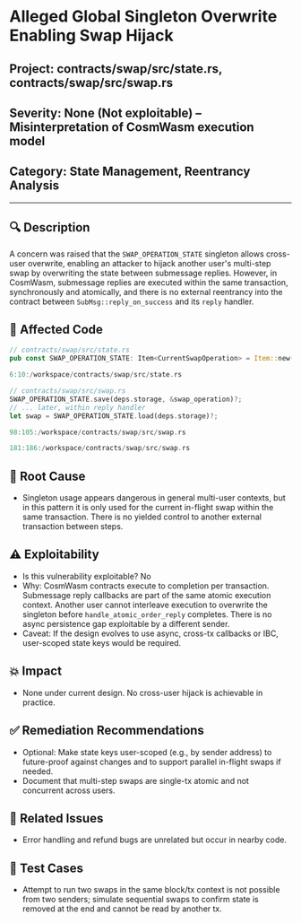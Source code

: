 # Alleged Global Singleton Overwrite Enabling Swap Hijack

## Project: contracts/swap/src/state.rs, contracts/swap/src/swap.rs

## Severity: None (Not exploitable) – Misinterpretation of CosmWasm execution model

## Category: State Management, Reentrancy Analysis

---

## 🔍 Description
A concern was raised that the `SWAP_OPERATION_STATE` singleton allows cross-user overwrite, enabling an attacker to hijack another user's multi-step swap by overwriting the state between submessage replies. However, in CosmWasm, submessage replies are executed within the same transaction, synchronously and atomically, and there is no external reentrancy into the contract between `SubMsg::reply_on_success` and its `reply` handler.

## 📜 Affected Code
```rust
// contracts/swap/src/state.rs
pub const SWAP_OPERATION_STATE: Item<CurrentSwapOperation> = Item::new("current_swap_cache");
```

```startLine:endLine:/workspace/contracts/swap/src/state.rs
6:10:/workspace/contracts/swap/src/state.rs
```

```rust
// contracts/swap/src/swap.rs
SWAP_OPERATION_STATE.save(deps.storage, &swap_operation)?;
// ... later, within reply handler
let swap = SWAP_OPERATION_STATE.load(deps.storage)?;
```

```startLine:endLine:/workspace/contracts/swap/src/swap.rs
98:105:/workspace/contracts/swap/src/swap.rs
```

```startLine:endLine:/workspace/contracts/swap/src/swap.rs
181:186:/workspace/contracts/swap/src/swap.rs
```

## 🧠 Root Cause
- Singleton usage appears dangerous in general multi-user contexts, but in this pattern it is only used for the current in-flight swap within the same transaction. There is no yielded control to another external transaction between steps.

## ⚠️ Exploitability
- Is this vulnerability exploitable? No
- Why: CosmWasm contracts execute to completion per transaction. Submessage reply callbacks are part of the same atomic execution context. Another user cannot interleave execution to overwrite the singleton before `handle_atomic_order_reply` completes. There is no async persistence gap exploitable by a different sender.
- Caveat: If the design evolves to use async, cross-tx callbacks or IBC, user-scoped state keys would be required.

## 💥 Impact
- None under current design. No cross-user hijack is achievable in practice.

## ✅ Remediation Recommendations
- Optional: Make state keys user-scoped (e.g., by sender address) to future-proof against changes and to support parallel in-flight swaps if needed.
- Document that multi-step swaps are single-tx atomic and not concurrent across users.

## 🔁 Related Issues
- Error handling and refund bugs are unrelated but occur in nearby code.

## 🧪 Test Cases
- Attempt to run two swaps in the same block/tx context is not possible from two senders; simulate sequential swaps to confirm state is removed at the end and cannot be read by another tx.
